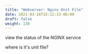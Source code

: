 ```yaml
---
title: "Webserver: Nginx Unit File"
date: 2021-03-16T15:12:13-06:00
draft: false
weight: 130
---
```


view the status of the NGINX service

where is it's unit file?